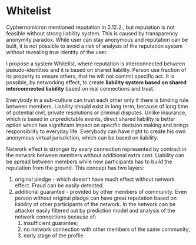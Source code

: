 # Whitelist

Cyphernomicron mentioned reputation in 2.12.2., but reputation is not feasible without strong liability system. This is caused by transparency anonymity paradox. While user can stay anonymous and reputation can be built, it is not possible to avoid a risk of analysis of the reputation system without revealing true identity of the user.

I propose a system Whitelist, where reputation is interconnected between pseudo-identities and it is based on shared liability. Person use fraction of its property to ensure others, that he will not commit specific act. It is possible, by networking effect, to create **liability system based on shared interconnected liability** based on real connections and trust.

Everybody in a sub-culture can trust each other only if there is binding rule between members.
Liability should exist in long term, because of long time of potential civil, private resolutions or criminal disputes.
Unlike insurance, which is based in unpredictable events, direct shared liability is better option which has significant impact on specific decision making and brings responsibility to everyday life.
Everybody can have right to create his own anonymous virtual jurisdiction, which can be based on liability. 

Network effect is stronger by every connection represented by contract in the network between members without additional extra cost. Liability can be spread between members while new participants has to build the reputation from the ground. This concept has two layers:

1. original pledge - which doesn’t have much effect without network effect. Fraud can be easily detected.
2. additional guarantee - provided by other members of community. Even person without original pledge can have great reputation based on liability of other participants of the network. In the network can be attacker easily filtered out by prediction model and analysis of the network connections because of:
    1. insufficient guarantee;
    2. no network connection with other members of the same community;
    3. early stage of the profile.

